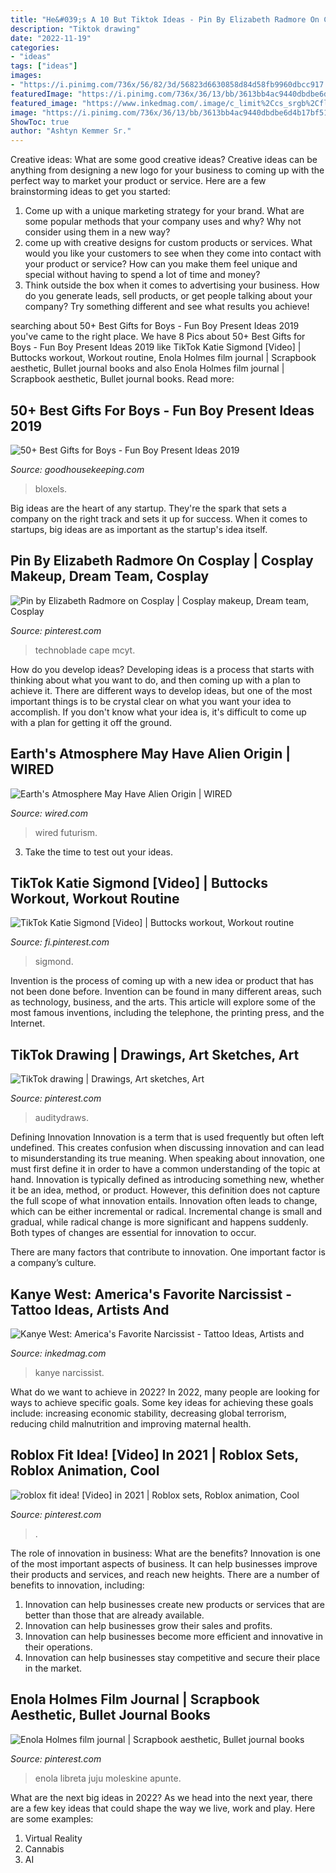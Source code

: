 ```yaml
---
title: "He&#039;s A 10 But Tiktok Ideas - Pin By Elizabeth Radmore On Cosplay"
description: "Tiktok drawing"
date: "2022-11-19"
categories:
- "ideas"
tags: ["ideas"]
images:
- "https://i.pinimg.com/736x/56/82/3d/56823d6630858d84d58fb9960dbcc917.jpg"
featuredImage: "https://i.pinimg.com/736x/36/13/bb/3613bb4ac9440dbdbe6d4b17bf51f7a6.jpg"
featured_image: "https://www.inkedmag.com/.image/c_limit%2Ccs_srgb%2Cfl_progressive%2Cq_auto:good%2Cw_700/MTczODIyNjgzMDk4NjU0MjY2/62275f990b77795e4c0cefc63a19af17.jpg"
image: "https://i.pinimg.com/736x/36/13/bb/3613bb4ac9440dbdbe6d4b17bf51f7a6.jpg"
ShowToc: true
author: "Ashtyn Kemmer Sr."
---
```



Creative ideas: What are some good creative ideas?
Creative ideas can be anything from designing a new logo for your business to coming up with the perfect way to market your product or service. Here are a few brainstorming ideas to get you started: 
1. Come up with a unique marketing strategy for your brand. What are some popular methods that your company uses and why? Why not consider using them in a new way? 
2. come up with creative designs for custom products or services. What would you like your customers to see when they come into contact with your product or service? How can you make them feel unique and special without having to spend a lot of time and money? 
3. Think outside the box when it comes to advertising your business. How do you generate leads, sell products, or get people talking about your company? Try something different and see what results you achieve!

	

		
searching about 50+ Best Gifts for Boys - Fun Boy Present Ideas 2019 you've came to the right place. We have 8 Pics about 50+ Best Gifts for Boys - Fun Boy Present Ideas 2019 like TikTok Katie Sigmond [Video] | Buttocks workout, Workout routine, Enola Holmes film journal | Scrapbook aesthetic, Bullet journal books and also Enola Holmes film journal | Scrapbook aesthetic, Bullet journal books. Read more:
		
    
## 50+ Best Gifts For Boys - Fun Boy Present Ideas 2019

<img loading=lazy src="https://hips.hearstapps.com/vader-prod.s3.amazonaws.com/1563808222-gifts-for-boys-bloxels-better-1563808183.jpg?crop=0.447xw:1.00xh;0.114xw,0&amp;resize=480:*" onerror="this.onerror=null;this.src='https://tse4.mm.bing.net/th?id=OIP.pUmR8lynNNVcI_j9SgngHQHaLD&amp;pid=15.1';" alt="50+ Best Gifts for Boys - Fun Boy Present Ideas 2019">

_Source: goodhousekeeping.com_

>bloxels. 

	

Big ideas are the heart of any startup. They're the spark that sets a company on the right track and sets it up for success. When it comes to startups, big ideas are as important as the startup's idea itself. 

    
## Pin By Elizabeth Radmore On Cosplay | Cosplay Makeup, Dream Team, Cosplay

<img loading=lazy src="https://i.pinimg.com/736x/36/13/bb/3613bb4ac9440dbdbe6d4b17bf51f7a6.jpg" onerror="this.onerror=null;this.src='https://tse3.mm.bing.net/th?id=OIP.z27f7e6N2OPlE9pqULfATwHaNK&amp;pid=15.1';" alt="Pin by Elizabeth Radmore on Cosplay | Cosplay makeup, Dream team, Cosplay">

_Source: pinterest.com_

>technoblade cape mcyt. 

	

How do you develop ideas?
Developing ideas is a process that starts with thinking about what you want to do, and then coming up with a plan to achieve it. There are different ways to develop ideas, but one of the most important things is to be crystal clear on what you want your idea to accomplish. If you don't know what your idea is, it's difficult to come up with a plan for getting it off the ground.

    
## Earth&#039;s Atmosphere May Have Alien Origin | WIRED

<img loading=lazy src="https://media.wired.com/photos/593366c058b0d64bb35d51e0/191:100/w_1280,c_limit/earth_atmosphere.jpg" onerror="this.onerror=null;this.src='https://tse2.mm.bing.net/th?id=OIP.-6YmAZUk7di8vJ63tW1pNgHaD4&amp;pid=15.1';" alt="Earth&#039;s Atmosphere May Have Alien Origin | WIRED">

_Source: wired.com_

>wired futurism. 

	

3. Take the time to test out your ideas.

    
## TikTok Katie Sigmond [Video] | Buttocks Workout, Workout Routine

<img loading=lazy src="https://i.pinimg.com/736x/9b/62/48/9b6248d36b132bdf3b7d758ba6f132f1.jpg" onerror="this.onerror=null;this.src='https://tse3.mm.bing.net/th?id=OIP.FwNkv1zg0sty610qoeu5NwHaNK&amp;pid=15.1';" alt="TikTok Katie Sigmond [Video] | Buttocks workout, Workout routine">

_Source: fi.pinterest.com_

>sigmond. 

	

Invention is the process of coming up with a new idea or product that has not been done before. Invention can be found in many different areas, such as technology, business, and the arts. This article will explore some of the most famous inventions, including the telephone, the printing press, and the Internet.

    
## TikTok Drawing | Drawings, Art Sketches, Art

<img loading=lazy src="https://i.pinimg.com/736x/56/82/3d/56823d6630858d84d58fb9960dbcc917.jpg" onerror="this.onerror=null;this.src='https://tse1.mm.bing.net/th?id=OIP.zh9Xl6V8Th4ISewdUXHBFwHaNL&amp;pid=15.1';" alt="TikTok drawing | Drawings, Art sketches, Art">

_Source: pinterest.com_

>auditydraws. 

	

Defining Innovation
Innovation is a term that is used frequently but often left undefined. This creates confusion when discussing innovation and can lead to misunderstanding its true meaning. When speaking about innovation, one must first define it in order to have a common understanding of the topic at hand.
Innovation is typically defined as introducing something new, whether it be an idea, method, or product. However, this definition does not capture the full scope of what innovation entails. Innovation often leads to change, which can be either incremental or radical. Incremental change is small and gradual, while radical change is more significant and happens suddenly. Both types of changes are essential for innovation to occur.

There are many factors that contribute to innovation. One important factor is a company’s culture.

    
## Kanye West: America&#039;s Favorite Narcissist - Tattoo Ideas, Artists And

<img loading=lazy src="https://www.inkedmag.com/.image/c_limit%2Ccs_srgb%2Cfl_progressive%2Cq_auto:good%2Cw_700/MTczODIyNjgzMDk4NjU0MjY2/62275f990b77795e4c0cefc63a19af17.jpg" onerror="this.onerror=null;this.src='https://tse4.mm.bing.net/th?id=OIP.PmjPdLUcYN1HPZTofyTmfgHaHa&amp;pid=15.1';" alt="Kanye West: America&#039;s Favorite Narcissist - Tattoo Ideas, Artists and">

_Source: inkedmag.com_

>kanye narcissist. 

	

What do we want to achieve in 2022?
In 2022, many people are looking for ways to achieve specific goals. Some key ideas for achieving these goals include: increasing economic stability, decreasing global terrorism, reducing child malnutrition and improving maternal health.

    
## Roblox Fit Idea! [Video] In 2021 | Roblox Sets, Roblox Animation, Cool

<img loading=lazy src="https://i.pinimg.com/736x/16/8d/5a/168d5a49ce2a56b7ea3004e19c2d46c9.jpg" onerror="this.onerror=null;this.src='https://tse4.mm.bing.net/th?id=OIP.TRagekbW08DaLd3O1-KH1wAAAA&amp;pid=15.1';" alt="roblox fit idea! [Video] in 2021 | Roblox sets, Roblox animation, Cool">

_Source: pinterest.com_

>. 

	

The role of innovation in business: What are the benefits?
Innovation is one of the most important aspects of business. It can help businesses improve their products and services, and reach new heights. There are a number of benefits to innovation, including: 
1. Innovation can help businesses create new products or services that are better than those that are already available. 
2. Innovation can help businesses grow their sales and profits. 
3. Innovation can help businesses become more efficient and innovative in their operations. 
4. Innovation can help businesses stay competitive and secure their place in the market.

    
## Enola Holmes Film Journal | Scrapbook Aesthetic, Bullet Journal Books

<img loading=lazy src="https://i.pinimg.com/736x/ea/ae/7c/eaae7cf47fa60de6cf675c307fd6d468.jpg" onerror="this.onerror=null;this.src='https://tse4.mm.bing.net/th?id=OIP.Jh5JAIs53we-5jdLuFIv9AHaJ3&amp;pid=15.1';" alt="Enola Holmes film journal | Scrapbook aesthetic, Bullet journal books">

_Source: pinterest.com_

>enola libreta juju moleskine apunte. 

	

What are the next big ideas in 2022?
As we head into the next year, there are a few key ideas that could shape the way we live, work and play. Here are some examples: 
1. Virtual Reality 
2. Cannabis 
3. AI 

